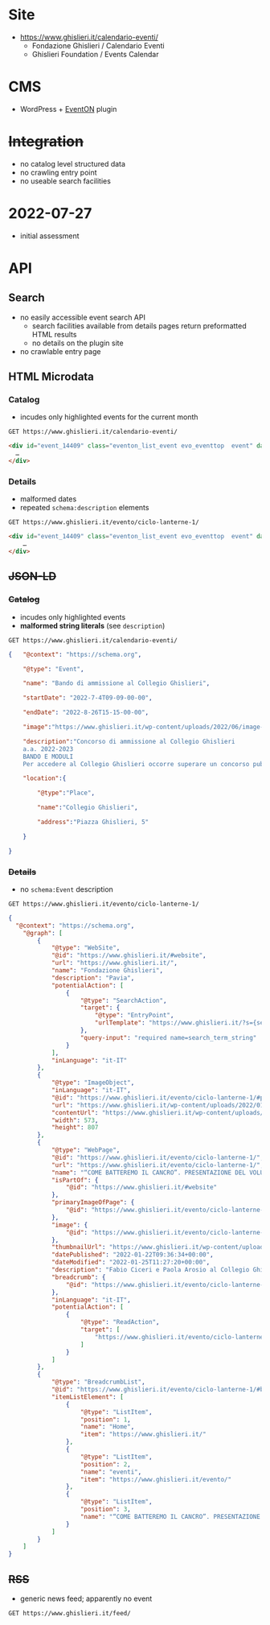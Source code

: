 # Site

* https://www.ghislieri.it/calendario-eventi/
  * Fondazione Ghislieri / Calendario Eventi
  * Ghislieri Foundation / Events Calendar

# CMS

* WordPress + [EventON](https://www.myeventon.com) plugin

# ~~Integration~~

* no catalog level structured data
* no crawling entry point
* no useable search facilities

# 2022-07-27

* initial assessment

# API

## Search

* no easily accessible event search API
  * search facilities available from details pages return preformatted HTML results
  * no details on the plugin site
* no crawlable entry page

## HTML Microdata

### Catalog

* incudes only highlighted events for the current month

```http
GET https://www.ghislieri.it/calendario-eventi/
```

```html
<div id="event_14409" class="eventon_list_event evo_eventtop  event" data-event_id="14409" data-time="1656925200-1661526000" data-colr="#fcc875" itemscope itemtype="https://schema.org/Event" 1>
  …
</div>
```

### Details

* malformed dates
* repeated `schema:description` elements

```http
GET https://www.ghislieri.it/evento/ciclo-lanterne-1/
```

```html
<div id="event_14409" class="eventon_list_event evo_eventtop  event" data-event_id="14409" data-time="1656925200-1661526000" data-colr="#fcc875" itemscope itemtype="https://schema.org/Event" 1>
	…
</div>
```

## ~~JSON-LD~~

### ~~Catalog~~

* incudes only highlighted events
* **malformed string literals** (see `description`)

```http
GET https://www.ghislieri.it/calendario-eventi/
```

```json
{	"@context": "https://schema.org",

    "@type": "Event",

    "name": "Bando di ammissione al Collegio Ghislieri",

    "startDate": "2022-7-4T09-09-00-00",

    "endDate": "2022-8-26T15-15-00-00",

    "image":"https://www.ghislieri.it/wp-content/uploads/2022/06/image-600x389.png",

    "description":"Concorso di ammissione al Collegio Ghislieri
    a.a. 2022-2023
    BANDO E MODULI
    Per accedere al Collegio Ghislieri occorre superare un concorso pubblico, basato sulla valutazione di due prove orali organizzate dal Collegio",

    "location":{

        "@type":"Place",

        "name":"Collegio Ghislieri",

        "address":"Piazza Ghislieri, 5"

    }

}
```

### ~~Details~~

* no `schema:Event` description

```http
GET https://www.ghislieri.it/evento/ciclo-lanterne-1/
```

```json
{
  "@context": "https://schema.org",
    "@graph": [
        {
            "@type": "WebSite",
            "@id": "https://www.ghislieri.it/#website",
            "url": "https://www.ghislieri.it/",
            "name": "Fondazione Ghislieri",
            "description": "Pavia",
            "potentialAction": [
                {
                    "@type": "SearchAction",
                    "target": {
                        "@type": "EntryPoint",
                        "urlTemplate": "https://www.ghislieri.it/?s={search_term_string}"
                    },
                    "query-input": "required name=search_term_string"
                }
            ],
            "inLanguage": "it-IT"
        },
        {
            "@type": "ImageObject",
            "inLanguage": "it-IT",
            "@id": "https://www.ghislieri.it/evento/ciclo-lanterne-1/#primaryimage",
            "url": "https://www.ghislieri.it/wp-content/uploads/2022/01/Loc-Lanterne-1-1.jpg",
            "contentUrl": "https://www.ghislieri.it/wp-content/uploads/2022/01/Loc-Lanterne-1-1.jpg",
            "width": 573,
            "height": 807
        },
        {
            "@type": "WebPage",
            "@id": "https://www.ghislieri.it/evento/ciclo-lanterne-1/",
            "url": "https://www.ghislieri.it/evento/ciclo-lanterne-1/",
            "name": "“COME BATTEREMO IL CANCRO”. PRESENTAZIONE DEL VOLUME DI FABIO CICERI E PAOLA AROSIO - Fondazione Ghislieri",
            "isPartOf": {
                "@id": "https://www.ghislieri.it/#website"
            },
            "primaryImageOfPage": {
                "@id": "https://www.ghislieri.it/evento/ciclo-lanterne-1/#primaryimage"
            },
            "image": {
                "@id": "https://www.ghislieri.it/evento/ciclo-lanterne-1/#primaryimage"
            },
            "thumbnailUrl": "https://www.ghislieri.it/wp-content/uploads/2022/01/Loc-Lanterne-1-1.jpg",
            "datePublished": "2022-01-22T09:36:34+00:00",
            "dateModified": "2022-01-25T11:27:20+00:00",
            "description": "Fabio Ciceri e Paola Arosio al Collegio Ghislieri di Pavia giovedì 3 febbraio 2022 alle ore 18",
            "breadcrumb": {
                "@id": "https://www.ghislieri.it/evento/ciclo-lanterne-1/#breadcrumb"
            },
            "inLanguage": "it-IT",
            "potentialAction": [
                {
                    "@type": "ReadAction",
                    "target": [
                        "https://www.ghislieri.it/evento/ciclo-lanterne-1/"
                    ]
                }
            ]
        },
        {
            "@type": "BreadcrumbList",
            "@id": "https://www.ghislieri.it/evento/ciclo-lanterne-1/#breadcrumb",
            "itemListElement": [
                {
                    "@type": "ListItem",
                    "position": 1,
                    "name": "Home",
                    "item": "https://www.ghislieri.it/"
                },
                {
                    "@type": "ListItem",
                    "position": 2,
                    "name": "eventi",
                    "item": "https://www.ghislieri.it/evento/"
                },
                {
                    "@type": "ListItem",
                    "position": 3,
                    "name": "“COME BATTEREMO IL CANCRO”. PRESENTAZIONE DEL VOLUME DI FABIO CICERI E PAOLA AROSIO"
                }
            ]
        }
    ]
}
```

## ~~RSS~~

* generic news feed; apparently no event

```http
GET https://www.ghislieri.it/feed/
```
